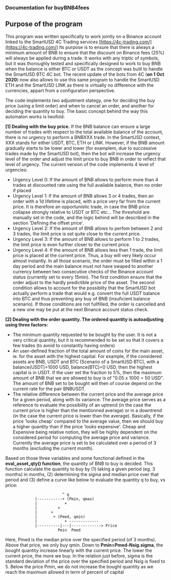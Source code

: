 ### Documentation for buyBNB4fees

## Purpose of the program

This program was written specifically to work jointly on a Binance account linked to the SmartUSD 4C Trading services [https://4c-trading.com/](https://4c-trading.com/)
Its purpose is to ensure that there is always a minimum amount of BNB to ensure that the discount on Binance fees (25%) will always be applied during a trade.
It works with any triptic of symbols, but it was thoroughly tested and specifically designed to work to buy BNB when the balance is either BTC or USDT as the concept was built to handle the SmartUSD BTC 4C bot. The recent update of the bots from 4C (**on 1 Oct 2020**) now also allows to use this same program to handle the SmartUSD ETH and the SmartUSD LINK as there is virtually no difference with the currencies, appart from a configuration perspective. 

The code implements two adjustment stategy, one for deciding the buy price (using a limit order) and when to cancel an order, and another for deciding the quantity to buy. The basic concept behind the way this automaton works is twofold:

**[1] Dealing with the buy price.**
If the BNB balance can ensure a large number of trades with respect to the total available balance of the account, there is no urgency to perform a BNBXXX trade. In the SmartUSD context, XXX stands for either USDT, BTC, ETH or LINK. However, if the BNB amount gradually starts to be lower and lower (for examplem, due to successive trades made by the SmartUSD bot), then the bot will increase the urgency level of the order and adjust the limit price to buy BNB in order to reflect that level of urgency. The current version of the code implements 4 level of urgencies:
   - Urgency Level 0: If the amount of BNB allows to perform more than 4 trades at discounted rate using the full available balance, then no order if placed 
   - Urgency Level 1: If the amount of BNB allows 3 or 4 trades, then an order with a 1d lifetime is placed, with a price very far from the current price. It is therefore an opportunistic trade, in case the BNB price collapse strongly relative to USDT or BTC etc...  The threshold are manually set in the code, and the logic behind will be described in the section 'Defining the offset price'.
   - Urgency Level 2: If the amount of BNB allows to perfom between 2 and 3 trades, the limit price is set quite close to the current price.
   - Urgency Level 3: If the amount of BNB allows to perform 1 to 2 trades, the limit price is even further closer to the current price.
   - Urgency Level 4: If the amount of BNB allows less than 1 trade, the limit price is placed at the current price. Thus, a buy will very likely occur almost instantly.
In all those scenario, the order must be filled within a 1 day period and the main balance must not have swaped to another currency between two consecutive checks of the Binance account status (currently set to every 15min). The first condition ensure that the order adjust to the hardly predictible price of the asset. The second condition allows to account for the possiblity that the SmartUSD bot actually perform a trade that would e.g. convert the full USDT balance into BTC and thus preventing any buy of BNB (insuficient balance scenario). 
If those conditions are not fullfilled, the order is cancelled and a new one may be put at the next Binance account status check.

**[2] Dealing with the order quantity. The ordered quantity is autoadjusting using three factors:**
   - The minimum quantity requested to be bought by the user. It is not a very critical quantity, but it is recommended to be set so that it covers a few trades (to avoid to constantly having orders)
   - An user-defined fraction of the total amount of coins for the main asset, ie. for the asset with the highest capital. For example, if the considered assets are BNB, USDT and BTC (Scenario of a SmartUSD BTC), with a balance(USDT)=1000 USD, balance(BTC)=0 USD, then the highest capital is in USDT. If the user set the fraction to 5%, then the maximum amount of BNB that we are allowed to buy is of "0.05 x 1000 = 50 USD". The amount of BNB set to be bought will then of course depend on the current rate for the pair BNBUSDT.
   - The relative difference between the current price and the average price for a given period, along with its variance. The average price serves as a reference to evaluate the possibility of an uptrend (in the case the current price is higher than the mentionned average) or in a downtrend (in the case the current price is lower than the average). Basically, if the price 'looks cheap' compared to the average value, then we should buy a higher quantity than if the price 'looks expensive'. Cheap and Expensive being relative notion, they will be highly dependent on the considered period for computing the average price and variance. Currently the average price is set to be calculated over a period of 3 months (excluding the current month). 

Based on those three variables and some functional defined in the **eval_asset_qty() function**, the quantity of BNB to buy is decided.
This function calculate the quantity to buy by (1) taking a given period (eg. 3 months) in months, (2) determining the sigma and median price over that period
and (3) define a curve like below to evaluate the quantity q to buy, vs price:
```		         
                         ^ q
			 |-----------+ (Pmin, qmax)
			 |            +
			 |	       +
			 |		+
			 |		 + (Pmed, qmin)
			 |	          + -------------
			 |----------|---|-------------> Price
			           Pmin  Pmed       
```

Here, Pmed is the median price over the specified period (of 3 months). Above that price, we only buy qmin.  Down to **Pmin=Pmed-Nsig.sigma**, the bought quantity increase linearly with the current price. The lower the current price, the more we buy. In the relation just before, sigma is the standard deviation of the price over the specified period and Nsig is fixed to 5. Below the price Pmin, we do not increase the bought quantity as we reach the maximum allowed in term of percent of capital
